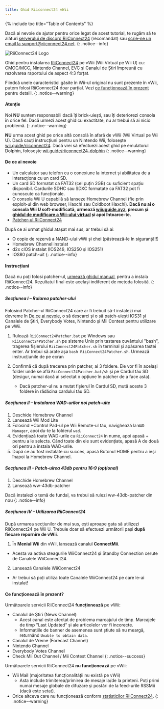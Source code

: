 ```yaml
---
title: Ghid Riiconnect24 vWii
---
```


{% include toc title="Table of Contents" %}

Dacă ai nevoie de ajutor pentru orice legat de acest tutorial, te rugăm să te alături [serverului de discord RiiConnect24](https://discord.gg/rc24) (recomandat) sau [scrie-ne un email la support@riiconnect24.net](mailto:support@riiconnect24.net).
{: .notice--info}

![RiiConnect24 Logo](/images/WiiRC24Logo.jpg)

Ghid pentru instalarea [RiiConnect24](https://rc24.xyz) pe vWii (Wii Virtual pe Wii U) cu: CMOC/MCC, Nintendo Channel, EVC și Canalul de Știri împreună cu rezolvarea raportului de aspect 4:3 forțat.

Fiindcă unele caracteristici găsite în Wii-ul original nu sunt prezente în vWii, putem folosi RiiConnect24 doar parțial. Vezi [ce funcționează în prezent](#whats-currently-working) pentru detalii.
{: .notice--warning}

#### Atenție

Noi **NU** suntem responsabili dacă îți brick-uiești, sau îți deteriorezi consola în orice fel. Dacă urmezi acest ghid cu exactitate, nu ar trebui să ai nicio problemă.
{: .notice--warning}

**NU** urma acest ghid pe orice altă consolă în afară de vWii (Wii Virtual pe Wii U). Dacă cauți instrucțiuni pentru un Nintendo Wii, folosește [wii.guide/riiconnect24](riiconnect24). Dacă vrei să efectuezi acest ghid pe emulatorul Dolphin, folosește [wii.guide/riiconnect24-dolphin](/riiconnect24-dolphin)
{: .notice--warning}

#### De ce ai nevoie

* Un calculator sau telefon cu o conexiune la internet și abilitatea de a interacționa cu un card SD.
* Un card SD formatat ca FAT32 (cel puțin 2GB) cu suficient spațiu disponibil. Cardurile SDHC sau SDXC formatate ca FAT32 pot fi cunoscute ca funcționale.
* O consola Wii U capabilă să lanseze Homebrew Channel (fie prin exploit-ul din web browser, Haxchi sau Coldboot Haxchi). **Dacă nu ai o consola Wii U soft-modificată, urmează [wiiuguide.xyz](https://wiiuguide.xyz), precum și [ghidul de modificare a Wii-ului virtual](https://wiiuguide.xyz/#/vwii-modding) și apoi întoarce-te.**
* [Patcher-ul RiiConnect24](https://github.com/RiiConnect24/RiiConnect24-Patcher/releases)

După ce ai urmat ghidul atașat mai sus, ar trebui să ai:
* O copie de rezervă a NAND-ului vWii și chei (păstrează-le în siguranță!!)
* Homebrew Channel instalat
* d2x cIOS instalat (IOS249, IOS250 și IOS251)
* IOS80 patch-uit
{: .notice--info}

#### Instrucțiuni

Dacă nu poți folosi patcher-ul, [urmează ghidul manual](https://pad.snopyta.org/s/rJ2N0B1XU), pentru a instala RiiConnect24. Rezultatul final este același indiferent de metoda folosită.
{: .notice--info}

##### Secțiunea I – Rularea patcher-ului

Folosind Patcher-ul RiiConnect24 care ar fi trebuit să-l instalezi mai devreme în [De ce ai nevoie](#what-you-need), o să descarci și o să patch-uiești IOS31 și Canalele de Știri, Everybody Votes, Nintendo și Mii Contest pentru utilizare pe vWii.

1. Rulează `RiiConnect24Patcher.bat` pe Windows sau `RiiConnect24Patcher.sh` pe sisteme Unix prin tastarea cuvântului "bash", tragerea fișierului `RiiConnect24Patcher.sh` în terminal și apăsarea tastei enter. Ar trebui să arate așa `bash RiiConnect24Patcher.sh`. Urmează instrucțiunile de pe ecran

2. Confirmă că după trecerea prin patcher, ai 3 foldere. Ele vor fi în același folder unde se află `RiiConnect24Patcher.bat/sh` și pe Cardul tău SD (desigur, numai dacă ai selectat o opțiune în patcher de a face asta).
   - Dacă patcher-ul nu a mutat fișierul în Cardul SD, mută aceste 3 foldere în rădăcina cardului tău SD.

##### Secțiunea II – Instalarea WAD-urilor noi patch-uite

1. Deschide Homebrew Channel
2. Lansează Wii Mod Lite
3. Folosind +Control Pad-ul pe Wii Remote-ul tău, navighează la `WAD Manager`, apoi du-te la folderul `wad`.
4. Evidențiază toate WAD-urile cu `RiiConnect24` în nume, apoi apasă + pentru a le selecta. Când toate din ele sunt evidențiate, apasă A de două ori pentru a instala WAD-urile.
5. După ce au fost instalate cu succes, apasă Butonul HOME pentru a ieși înapoi la Homebrew Channel.

##### Secțiunea III – Patch-uirea 43db pentru 16:9 (opțional)

1. Deschide Homebrew Channel
2. Lansează ww-43db-patcher

Dacă instalezi o temă de fundal, va trebui să rulezi ww-43db-patcher din nou
{: .notice--info}

##### Secțiunea IV – Utilizarea RiiConnect24

După urmarea secțiunilor de mai sus, ești aproape gata să utilizezi RiiConnect24 pe Wii U. Trebuie doar să efectuezi următorii pași **după fiecare repornire de vWii**.

1. În **Meniul Wii** din vWii, lansează canalul **ConnectMii**.
* Acesta va activa steagurile WiiConnect24 și Standby Connection cerute de Canalele WiiConnect24.
2. Lansează Canalele WiiConnect24
* Ar trebui să poți utiliza toate Canalele WiiConnect24 pe care le-ai instalat!

#### Ce funcționează în prezent?
Următoarele servicii RiiConnect24 **funcționează** pe vWii:
* Canalul de Știri (News Channel)
    * Acest canal este afectat de problema marcajului de timp. Marcajele de timp "Last Updated" și ale articolelor vor fi incorecte.
    * Informațiile de banner de asemenea sunt știute să nu meargă, returnând `Unable to obtain data.`
* Canalul de Vreme (Forecast Channel)
* Nintendo Channel
* Everybody Votes Channel
* Check Mii Out Channel / Mii Contest Channel
{: .notice--success}

Următoarele servicii RiiConnect24 **nu funcționează** pe vWii:
* Wii Mail (majoritatea funcționalității nu există pe vWii)
    * Asta include trimiterea/primirea de mesaje la/de la prieteni. Poți primi numai mesaje globale de difuzare și postări de la feed-urile RSSMii (dacă este setat).
* Orice altceva care nu funcționează conform [statisticilor RiiConnect24](https://rc24.xyz/stats/index.html).
{: .notice--warning}
